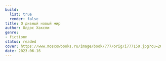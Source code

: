 ```yaml
---
build:
  list: true
  render: false
title: О дивный новый мир
author: Олдос Хаксли
genre:
- fictionn
status: readed
cover: https://www.moscowbooks.ru/image/book/777/orig/i777150.jpg?cu=20230321132504
date: 2023-06-16
---
```


